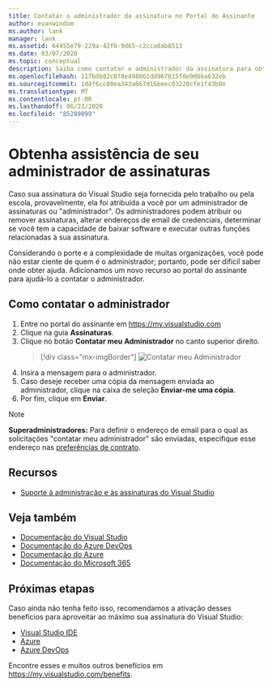 ```yaml
---
title: Contatar o administrador da assinatura no Portal do Assinante
author: evanwindom
ms.author: lank
manager: lank
ms.assetid: 64455e79-229a-42f0-9d65-c2cca8ab8513
ms.date: 03/07/2020
ms.topic: conceptual
description: Saiba como contatar o administrador da assinatura para obter assistência em caso de dúvidas ou problemas.
ms.openlocfilehash: 117bdb82c878e498862dd967615fde9d6ba632eb
ms.sourcegitcommit: 1d4f6cc80ea343a667d16beec03220cfe1f43b8e
ms.translationtype: MT
ms.contentlocale: pt-BR
ms.lasthandoff: 06/23/2020
ms.locfileid: "85289099"
---
```

# <a name="get-assistance-from-your-subscriptions-administrator"></a>Obtenha assistência de seu administrador de assinaturas
Caso sua assinatura do Visual Studio seja fornecida pelo trabalho ou pela escola, provavelmente, ela foi atribuída a você por um administrador de assinaturas ou "administrador".  Os administradores podem atribuir ou remover assinaturas, alterar endereços de email de credenciais, determinar se você tem a capacidade de baixar software e executar outras funções relacionadas à sua assinatura.

Considerando o porte e a complexidade de muitas organizações, você pode não estar ciente de quem é o administrador; portanto, pode ser difícil saber onde obter ajuda.  Adicionamos um novo recurso ao portal do assinante para ajudá-lo a contatar o administrador.   

## <a name="how-to-contact-your-admin"></a>Como contatar o administrador
1. Entre no portal do assinante em <https://my.visualstudio.com>
2. Clique na guia **Assinaturas**. 
3. Clique no botão **Contatar meu Administrador** no canto superior direito. 
   > [!div class="mx-imgBorder"]
   > ![Contatar meu Administrador](_img/contact-my-admin/contact-my-admin-button.png)
4. Insira a mensagem para o administrador.
5. Caso deseje receber uma cópia da mensagem enviada ao administrador, clique na caixa de seleção **Enviar-me uma cópia**. 
6. Por fim, clique em **Enviar**.

> [!NOTE]
> **Superadministradores:**  Para definir o endereço de email para o qual as solicitações "contatar meu administrador" são enviadas, especifique esse endereço nas [preferências de contrato](admin-prefs.md#contact-email-address).

## <a name="resources"></a>Recursos
- [Suporte à administração e às assinaturas do Visual Studio](https://visualstudio.microsoft.com/support/support-overview-vs)

## <a name="see-also"></a>Veja também
- [Documentação do Visual Studio](https://docs.microsoft.com/visualstudio/)
- [Documentação do Azure DevOps](https://docs.microsoft.com/azure/devops/)
- [Documentação do Azure](https://docs.microsoft.com/azure/)
- [Documentação do Microsoft 365](https://docs.microsoft.com/microsoft-365/)

## <a name="next-steps"></a>Próximas etapas
Caso ainda não tenha feito isso, recomendamos a ativação desses benefícios para aproveitar ao máximo sua assinatura do Visual Studio:
- [Visual Studio IDE](vs-ide-benefit.md)
- [Azure](vs-azure.md)
- [Azure DevOps](vs-azure-devops.md)

Encontre esses e muitos outros benefícios em https://my.visualstudio.com/benefits.

